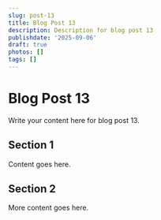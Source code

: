 ```yaml
---
slug: post-13
title: Blog Post 13
description: Description for blog post 13
publishdate: '2025-09-06'
draft: true
photos: []
tags: []
---
```

# Blog Post 13

Write your content here for blog post 13.

## Section 1

Content goes here.

## Section 2

More content goes here.
